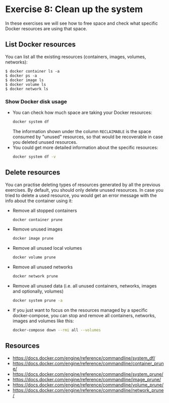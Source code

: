 # Exercise 8: Clean up the system

In these exercises we will see how to free space and check what specific Docker resources are using that space.

## List Docker resources

You can list all the existing resources (containers, images, volumes, networks):

```console
$ docker container ls -a
$ docker ps -a
$ docker image ls
$ docker volume ls
$ docker network ls
```

### Show Docker disk usage

- You can check how much space are taking your Docker resources:
  ```bash
  docker system df
  ```
  The information shown under the column `RECLAIMABLE` is the space consumed by "unused" resources, so that would be recoverable in case you deleted unused resources.
- You could get more detailed information about the specific resources:
  ```bash
  docker system df -v
  ```

## Delete resources

You can practise deleting types of resources generated by all the previous exercises. By default, you should only delete unused resources. In case you tried to delete a used resource, you would get an error message with the info about the container using it:

- Remove all stopped containers
  ```bash
  docker container prune
  ```
- Remove unused images
  ```bash
  docker image prune
  ```
- Remove all unused local volumes
  ```bash
  docker volume prune
  ```
- Remove all unused networks
  ```bash
  docker network prune
  ```
- Remove all unused data (i.e. all unused containers, networks, images and optionally, volumes)
  ```bash
  docker system prune -a
  ```
- If you just want to focus on the resources managed by a specific docker-compose, you can stop and remove all containers, networks, images and volumes like this:
  ```bash
  docker-compose down --rmi all --volumes
  ```

## Resources

- https://docs.docker.com/engine/reference/commandline/system_df/
- https://docs.docker.com/engine/reference/commandline/container_prune/
- https://docs.docker.com/engine/reference/commandline/system_prune/
- https://docs.docker.com/engine/reference/commandline/image_prune/
- https://docs.docker.com/engine/reference/commandline/volume_prune/
- https://docs.docker.com/engine/reference/commandline/network_prune/
